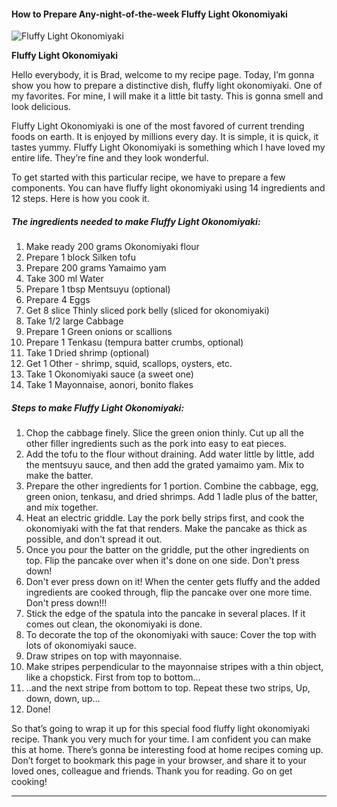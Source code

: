             

#### How to Prepare Any-night-of-the-week Fluffy Light Okonomiyaki

![Fluffy Light Okonomiyaki](https://img-global.cpcdn.com/recipes/6017405550592000/751x532cq70/fluffy-light-okonomiyaki-recipe-main-photo.jpg)

**Fluffy Light Okonomiyaki**

Hello everybody, it is Brad, welcome to my recipe page. Today, I’m gonna show you how to prepare a distinctive dish, fluffy light okonomiyaki. One of my favorites. For mine, I will make it a little bit tasty. This is gonna smell and look delicious.

Fluffy Light Okonomiyaki is one of the most favored of current trending foods on earth. It is enjoyed by millions every day. It is simple, it is quick, it tastes yummy. Fluffy Light Okonomiyaki is something which I have loved my entire life. They’re fine and they look wonderful.

To get started with this particular recipe, we have to prepare a few components. You can have fluffy light okonomiyaki using 14 ingredients and 12 steps. Here is how you cook it.

##### The ingredients needed to make Fluffy Light Okonomiyaki:

1.  Make ready 200 grams Okonomiyaki flour
2.  Prepare 1 block Silken tofu
3.  Prepare 200 grams Yamaimo yam
4.  Take 300 ml Water
5.  Prepare 1 tbsp Mentsuyu (optional)
6.  Prepare 4 Eggs
7.  Get 8 slice Thinly sliced pork belly (sliced for okonomiyaki)
8.  Take 1/2 large Cabbage
9.  Prepare 1 Green onions or scallions
10.  Prepare 1 Tenkasu (tempura batter crumbs, optional)
11.  Take 1 Dried shrimp (optional)
12.  Get 1 Other - shrimp, squid, scallops, oysters, etc.
13.  Take 1 Okonomiyaki sauce (a sweet one)
14.  Take 1 Mayonnaise, aonori, bonito flakes

##### Steps to make Fluffy Light Okonomiyaki:

1.  Chop the cabbage finely. Slice the green onion thinly. Cut up all the other filler ingredients such as the pork into easy to eat pieces.
2.  Add the tofu to the flour without draining. Add water little by little, add the mentsuyu sauce, and then add the grated yamaimo yam. Mix to make the batter.
3.  Prepare the other ingredients for 1 portion. Combine the cabbage, egg, green onion, tenkasu, and dried shrimps. Add 1 ladle plus of the batter, and mix together.
4.  Heat an electric griddle. Lay the pork belly strips first, and cook the okonomiyaki with the fat that renders. Make the pancake as thick as possible, and don't spread it out.
5.  Once you pour the batter on the griddle, put the other ingredients on top. Flip the pancake over when it's done on one side. Don't press down!
6.  Don't ever press down on it! When the center gets fluffy and the added ingredients are cooked through, flip the pancake over one more time. Don't press down!!!
7.  Stick the edge of the spatula into the pancake in several places. If it comes out clean, the okonomiyaki is done.
8.  To decorate the top of the okonomiyaki with sauce: Cover the top with lots of okonomiyaki sauce.
9.  Draw stripes on top with mayonnaise.
10.  Make stripes perpendicular to the mayonnaise stripes with a thin object, like a chopstick. First from top to bottom…
11.  ..and the next stripe from bottom to top. Repeat these two strips, Up, down, down, up…
12.  Done!

So that’s going to wrap it up for this special food fluffy light okonomiyaki recipe. Thank you very much for your time. I am confident you can make this at home. There’s gonna be interesting food at home recipes coming up. Don’t forget to bookmark this page in your browser, and share it to your loved ones, colleague and friends. Thank you for reading. Go on get cooking!

* * *